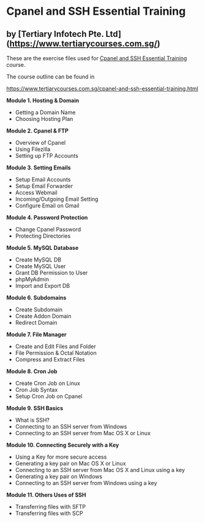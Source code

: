 # Cpanel and SSH Essential Training
## by [Tertiary Infotech Pte. Ltd] (https://www.tertiarycourses.com.sg/)

These are the exercise files used for [Cpanel and SSH Essential Training](https://www.tertiarycourses.com.sg/cpanel-and-ssh-essential-training.html) course. 

The course outline can be found in 

https://www.tertiarycourses.com.sg/cpanel-and-ssh-essential-training.html

<p><strong>Module 1. Hosting &amp; Domain</strong></p>
<ul>
<li>Getting a Domain Name&nbsp;</li>
<li>Choosing Hosting Plan</li>
</ul>
<p><strong>Module 2. Cpanel &amp; FTP</strong> </p>
<ul>
<li>Overview of Cpanel</li>
<li>Using Filezilla</li>
<li>Setting up FTP Accounts</li>
</ul>
<p><strong>Module 3. Setting Emails</strong></p>
<ul>
<li>Setup Email Accounts</li>
<li>Setup Email Forwarder&nbsp;</li>
<li>Access Webmail</li>
<li>Incoming/Outgoing Email Setting</li>
<li>Configure Email on Gmail</li>
</ul>
<p><strong>Module 4. Password Protection</strong></p>
<ul>
<li>Change Cpanel Password</li>
<li>Protecting Directories</li>
</ul>
<p><strong>Module 5. MySQL Database</strong></p>
<ul>
<li>Create MySQL DB</li>
<li>Create MySQL User</li>
<li>Grant DB Permission to User</li>
<li>phpMyAdmin</li>
<li>Import and Export DB</li>
</ul>
<p><strong>Module 6. Subdomains</strong></p>
<ul>
<li>Create Subdomain</li>
<li>Create Addon Domain</li>
<li>Redirect Domain</li>
</ul>
<p><strong>Module 7. File Manager</strong></p>
<ul>
<li>Create and Edit Files and Folder</li>
<li>File Permission &amp; Octal Notation</li>
<li>Compress and Extract Files</li>
</ul>
<p><strong>Module 8. Cron Job</strong></p>
<ul>
<li>Create Cron Job on Linux</li>
<li>Cron Job Syntax</li>
<li>Setup Cron Job on Cpanel</li>
</ul>
<p><strong>Module 9. SSH Basics</strong></p>
<ul>
<li>What is SSH?</li>
<li>Connecting to an SSH server from Windows</li>
<li>Connecting to an SSH server from Mac OS X or Linux</li>
</ul>
<p><strong>Module 10. Connecting Securely with a Key</strong></p>
<ul>
<li>Using a Key for more secure access</li>
<li>Generating a key pair on Mac OS X or Linux</li>
<li>Connecting to an SSH server from Mac OS X and Linux using a key</li>
<li>Generating a key pair on Windows</li>
<li>Connecting to an SSH server from Windows using a key</li>
</ul>
<p><strong>Module 11. Others Uses of SSH</strong></p>
<ul>
<li>Transferring files with SFTP</li>
<li>Transferring files with SCP</li>
</ul>
